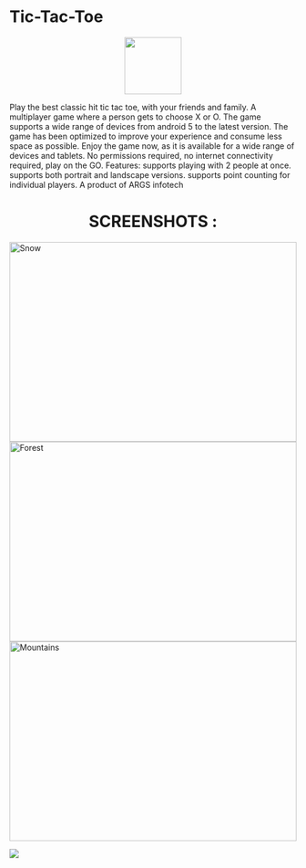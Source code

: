 # Tic-Tac-Toe
<p align="center">
<img width="100" height="100" src="https://firebasestorage.googleapis.com/v0/b/github--images.appspot.com/o/TicTacToe%2FTicTacToewithblack.jpg?alt=media&token=1f494b8b-448b-4523-b8d8-b49930fe0afb"></img>
</p>
Play the best classic hit tic tac toe, with your friends and family. A multiplayer game where a person gets to choose X or O. The game supports a wide range of devices from android 5 to the latest version. The game has been optimized to improve your experience and consume less space as possible. Enjoy the game now, as it is available for a wide range of devices and tablets. No permissions required, no internet connectivity required, play on the GO.  Features: supports playing with 2 people at once. supports both portrait and landscape versions. supports point counting for individual players.   A product of ARGS infotech
<p align="center">
  <p></p>
  <center><h1><b>SCREENSHOTS :</b></h1></center>
  
  
  <div class="row">
  <div class="column">
    <img height="350" width="200" src="https://firebasestorage.googleapis.com/v0/b/github--images.appspot.com/o/TicTacToe%2Fscreenshots%2Fcoloured%20tic%20tac%20toe.jpg?alt=media&token=602d6b90-5234-4e2a-9221-1ad346183081" alt="Snow" style="width:100%"></img>
  </div>
  <div class="column">
    <img height="350" width="200" src="https://firebasestorage.googleapis.com/v0/b/github--images.appspot.com/o/TicTacToe%2Fscreenshots%2Fdarkmode.jpg?alt=media&token=e60a206f-7cc2-4e98-93ad-942e2d6d0ef5" alt="Forest" style="width:100%"></img>
  </div>
  <div class="column">
    <img height="350" width="200"src="https://firebasestorage.googleapis.com/v0/b/github--images.appspot.com/o/TicTacToe%2Fscreenshots%2Ffixed.jpg?alt=media&token=ce7ce9b4-9944-41e9-ad12-8b7f74d9e671" alt="Mountains" style="width:100%"></img>
  </div>
</div>
<p></p>
<p></p>
<img src="https://firebasestorage.googleapis.com/v0/b/github--images.appspot.com/o/TicTacToe%2Ftic%20tac%20toe%20full%20banner%20with%20new%20args%20logo.jpg?alt=media&token=51258b55-8d08-4a36-8b02-43fedb5f2626"></img>
</p>
